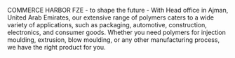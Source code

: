 COMMERCE HARBOR FZE - to shape the future -
With Head office in Ajman, United Arab Emirates, our extensive range of polymers caters 
to a wide variety of applications, such as packaging, automotive, construction, electronics, and consumer goods. 
Whether you need polymers for injection moulding, extrusion, blow moulding, or any other manufacturing process, we 
have the right product for you.
